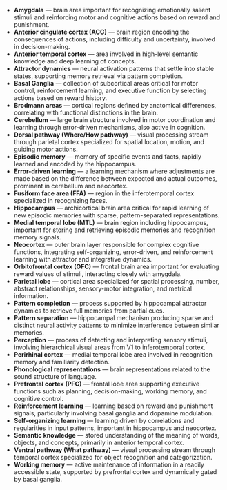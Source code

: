 - **Amygdala** — brain area important for recognizing emotionally salient stimuli and reinforcing motor and cognitive actions based on reward and punishment.  
- **Anterior cingulate cortex (ACC)** — brain region encoding the consequences of actions, including difficulty and uncertainty, involved in decision-making.  
- **Anterior temporal cortex** — area involved in high-level semantic knowledge and deep learning of concepts.  
- **Attractor dynamics** — neural activation patterns that settle into stable states, supporting memory retrieval via pattern completion.  
- **Basal Ganglia** — collection of subcortical areas critical for motor control, reinforcement learning, and executive function by selecting actions based on reward history.  
- **Brodmann areas** — cortical regions defined by anatomical differences, correlating with functional distinctions in the brain.  
- **Cerebellum** — large brain structure involved in motor coordination and learning through error-driven mechanisms, also active in cognition.  
- **Dorsal pathway (Where/How pathway)** — visual processing stream through parietal cortex specialized for spatial location, motion, and guiding motor actions.  
- **Episodic memory** — memory of specific events and facts, rapidly learned and encoded by the hippocampus.  
- **Error-driven learning** — a learning mechanism where adjustments are made based on the difference between expected and actual outcomes, prominent in cerebellum and neocortex.  
- **Fusiform face area (FFA)** — region in the inferotemporal cortex specialized in recognizing faces.  
- **Hippocampus** — archicortical brain area critical for rapid learning of new episodic memories with sparse, pattern-separated representations.  
- **Medial temporal lobe (MTL)** — brain region including hippocampus, important for storing and retrieving episodic memories and recognition memory signals.  
- **Neocortex** — outer brain layer responsible for complex cognitive functions, integrating self-organizing, error-driven, and reinforcement learning with attractor and integrative dynamics.  
- **Orbitofrontal cortex (OFC)** — frontal brain area important for evaluating reward values of stimuli, interacting closely with amygdala.  
- **Parietal lobe** — cortical area specialized for spatial processing, number, abstract relationships, sensory-motor integration, and metrical information.  
- **Pattern completion** — process supported by hippocampal attractor dynamics to retrieve full memories from partial cues.  
- **Pattern separation** — hippocampal mechanism producing sparse and distinct neural activity patterns to minimize interference between similar memories.  
- **Perception** — process of detecting and interpreting sensory stimuli, involving hierarchical visual areas from V1 to inferotemporal cortex.  
- **Perirhinal cortex** — medial temporal lobe area involved in recognition memory and familiarity detection.  
- **Phonological representations** — brain representations related to the sound structure of language.  
- **Prefrontal cortex (PFC)** — frontal lobe area supporting executive functions such as planning, decision-making, working memory, and cognitive control.  
- **Reinforcement learning** — learning based on reward and punishment signals, particularly involving basal ganglia and dopamine modulation.  
- **Self-organizing learning** — learning driven by correlations and regularities in input patterns, important in hippocampus and neocortex.  
- **Semantic knowledge** — stored understanding of the meaning of words, objects, and concepts, primarily in anterior temporal cortex.  
- **Ventral pathway (What pathway)** — visual processing stream through temporal cortex specialized for object recognition and categorization.  
- **Working memory** — active maintenance of information in a readily accessible state, supported by prefrontal cortex and dynamically gated by basal ganglia.
